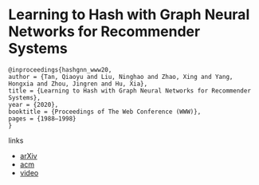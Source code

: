 # Learning to Hash with Graph Neural Networks for Recommender Systems

```
@inproceedings{hashgnn_www20,
author = {Tan, Qiaoyu and Liu, Ninghao and Zhao, Xing and Yang, Hongxia and Zhou, Jingren and Hu, Xia},
title = {Learning to Hash with Graph Neural Networks for Recommender Systems},
year = {2020},
booktitle = {Proceedings of The Web Conference (WWW)},
pages = {1988–1998}
}
```

links
- [arXiv](https://arxiv.org/abs/2003.01917)
- [acm](https://dl.acm.org/doi/abs/10.1145/3366423.3380266)
- [video](https://youtu.be/xqZuRdr1RKE?list=PLJNwhMK_V7EyZCUt6SjW4JthoM9-QiHMZ)
